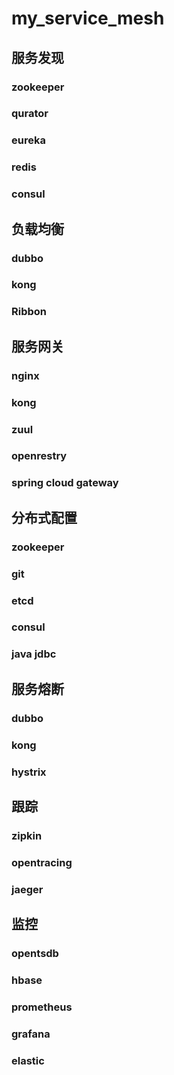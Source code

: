 # my_service_mesh
## 服务发现
  ### zookeeper
  ### qurator
  ### eureka
  ### redis
  ### consul
## 负载均衡
  ### dubbo
  ### kong
  ### Ribbon
## 服务网关
  ### nginx
  ### kong
  ### zuul
  ### openrestry
  ### spring cloud gateway
## 分布式配置
  ### zookeeper
  ### git
  ### etcd
  ### consul
  ### java jdbc
## 服务熔断
  ### dubbo
  ### kong
  ### hystrix
## 跟踪
  ### zipkin
  ### opentracing
  ### jaeger
## 监控
  ### opentsdb
  ### hbase
  ### prometheus
  ### grafana
  ### elastic
